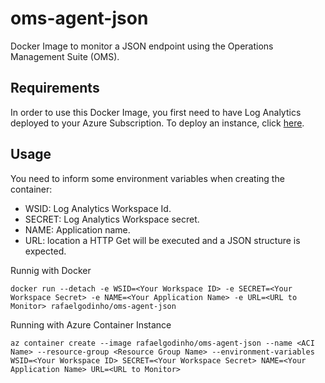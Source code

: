 # oms-agent-json
Docker Image to monitor a JSON endpoint using the Operations Management Suite (OMS).

## Requirements
In order to use this Docker Image, you first need to have Log Analytics deployed to your Azure Subscription. To deploy an instance, click [here](https://portal.azure.com/?feature.customportal=false#create/Microsoft.LogAnalyticsOMS).

## Usage

You need to inform some environment variables when creating the container:

 - WSID: Log Analytics Workspace Id.
 - SECRET: Log Analytics Workspace secret.
 - NAME: Application name.
 - URL: location a HTTP Get will be executed and a JSON structure is expected.

Runnig with Docker

```
docker run --detach -e WSID=<Your Workspace ID> -e SECRET=<Your Workspace Secret> -e NAME=<Your Application Name> -e URL=<URL to Monitor> rafaelgodinho/oms-agent-json
```

Running with Azure Container Instance
```
az container create --image rafaelgodinho/oms-agent-json --name <ACI Name> --resource-group <Resource Group Name> --environment-variables WSID=<Your Workspace ID> SECRET=<Your Workspace Secret> NAME=<Your Application Name> URL=<URL to Monitor>
```